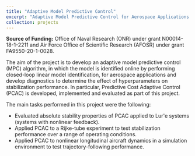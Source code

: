 ```yaml
---
title: "Adaptive Model Predictive Control"
excerpt: "Adaptive Model Predictive Control for Aerospace Applications and Performance Diagnostics <br/><img src='/images/videos/pcac_thumbnail.png'>"
collection: projects
---
```


<b>Source of Funding:</b> Office of Naval Research (ONR) under grant N00014-18-1-2211 and Air Force Office of Scientific Research (AFOSR) under grant FA9550-20-1-0028.

The aim of the project is to develop an adaptive model predictive control (MPC) algorithm, in which the model is identified online by performing closed-loop linear model identification, for aerospace applications and develop diagnostics to determine the effect of hyperparameters on stabilization performance. In particular, Predictive Cost Adaptive Control (PCAC) is developed, implemented and evaluated as part of this project.

The main tasks performed in this project were the following:

- Evaluated absolute stability properties of PCAC applied to Lur'e systems (systems with nonlinear feedback).
- Applied PCAC to a Rijke-tube experiment to test stabilization performance over a range of operating conditions.
- Applied PCAC to nonlinear longitudinal aircraft dynamics in a simulation environment to test trajectory-following performance.
